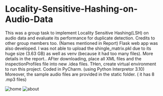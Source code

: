 # Locality-Sensitive-Hashing-on-Audio-Data
This was a group task to implement Locality Sensitive Hashing(LSH) on audio data and evaluate its performance for duplicate detection.
Credits to other group members too. (Names mentioned in Report)
Flask web app was also developed.
I was not able to upload the shingle_matrix.pkl due to its huge size (3.63 GB) as well as venv (because it had too many files).
More details in the report..
AFter downloading, place all XML files and the inspectionProfiles file into new .idea files. THen, create virtual environment to run this project.
Coded in PyCharm. (using Python Interpretor 3.10)
Moreover, the sample audio files are provided in the static folder. ( it has 8 .mp3 files)

![home](https://user-images.githubusercontent.com/103335581/226317421-131cc92c-92bb-45af-8645-0d7229b87a5a.png)
![about](https://user-images.githubusercontent.com/103335581/226317441-c8a81900-d9fe-4de2-8034-c14363b602c8.png)
